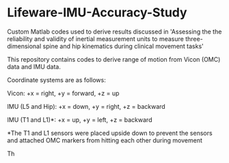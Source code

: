 # Lifeware-IMU-Accuracy-Study
Custom Matlab codes used to derive results discussed in 'Assessing the the reliability and validity of inertial measurement units to measure three-dimensional spine and hip kinematics during clinical movement tasks'


This repository contains codes to derive range of motion from Vicon (OMC) data and IMU data. 

Coordinate systems are as follows:

Vicon: +x = right, +y = forward, +z = up

IMU (L5 and Hip): +x = down, +y = right, +z = backward

IMU (T1 and L1)*: +x = up, +y = left, +z = backward

*The T1 and L1 sensors were placed upside down to prevent the sensors and attached OMC markers from hitting each other during movement

Th

